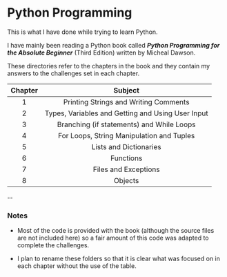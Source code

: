 # Python Programming

This is what I have done while trying to learn Python.

I have mainly been reading a Python book called *__Python Programming for the Absolute Beginner__* (Third Edition) written by Micheal Dawson.

These directories refer to the chapters in the book and they contain my answers to the challenges set in each chapter.

| Chapter |                      Subject                      |
|:-------:|:-------------------------------------------------:|
|    1    |       Printing Strings and Writing Comments       |
|    2    | Types, Variables and Getting and Using User Input |
|    3    |     Branching (if statements) and While Loops     |
|    4    |     For Loops, String Manipulation and Tuples     |
|    5    |              Lists and Dictionaries               |
|    6    |                     Functions                     |
|    7    |               Files and Exceptions                |
|    8    |                      Objects                      |

--

### Notes

* Most of the code is provided with the book (although the source files are not included here) so a fair amount of this code was adapted to complete the challenges.

* I plan to rename these folders so that it is clear what was focused on in each chapter without the use of the table.
